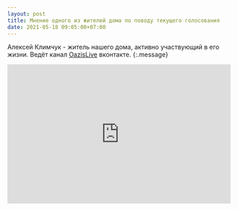 ```yaml
---
layout: post
title: Мнение одного из жителей дома по поводу текущего голосования
date: 2021-05-18 09:05:00+07:00
---
```


Алексей Климчук  - житель нашего дома, активно участвующий в его жизни.
Ведёт канал [OazisLive](https://vk.com/oazislive) вконтакте.
{:.message}

<iframe width="100%" height="315" src="https://www.youtube.com/embed/-Aefy-nLsWU" title="YouTube video player" frameborder="0" allow="accelerometer; autoplay; clipboard-write; encrypted-media; gyroscope; picture-in-picture" allowfullscreen></iframe>
